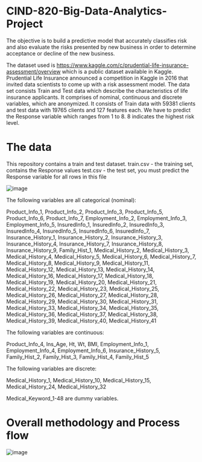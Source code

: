 # CIND-820-Big-Data-Analytics-Project
The objective is to build a predictive model that accurately classifies risk and also evaluate the risks presented by new business in order to determine acceptance or decline of the new business.

The dataset used is https://www.kaggle.com/c/prudential-life-insurance-assessment/overview which is a public dataset available in Kaggle. Prudential Life Insurance announced a competition in Kaggle in 2016 that invited data scientists to come up with a risk assessment model. The data set consists Train and Test data which describe the characteristics of life insurance applicants. It comprises of nominal, continuous and discrete variables, which are anonymized. It consists of Train data with 59381 clients and test data with 19765 clients and 127 features each. We have to predict the Response variable which ranges from 1 to 8. 8 indicates the highest risk level.

# The data
This repository contains a train and test dataset. train.csv - the training set, contains the Response values test.csv - the test set, you must predict the Response variable for all rows in this file

![image](https://user-images.githubusercontent.com/91291523/139596895-d6229796-120e-42c9-abec-82cf1e09639e.png)



The following variables are all categorical (nominal):

Product_Info_1, Product_Info_2, Product_Info_3, Product_Info_5, Product_Info_6, Product_Info_7, Employment_Info_2, Employment_Info_3, Employment_Info_5, InsuredInfo_1, InsuredInfo_2, InsuredInfo_3, InsuredInfo_4, InsuredInfo_5, InsuredInfo_6, InsuredInfo_7, Insurance_History_1, Insurance_History_2, Insurance_History_3, Insurance_History_4, Insurance_History_7, Insurance_History_8, Insurance_History_9, Family_Hist_1, Medical_History_2, Medical_History_3, Medical_History_4, Medical_History_5, Medical_History_6, Medical_History_7, Medical_History_8, Medical_History_9, Medical_History_11, Medical_History_12, Medical_History_13, Medical_History_14, Medical_History_16, Medical_History_17, Medical_History_18, Medical_History_19, Medical_History_20, Medical_History_21, Medical_History_22, Medical_History_23, Medical_History_25, Medical_History_26, Medical_History_27, Medical_History_28, Medical_History_29, Medical_History_30, Medical_History_31, Medical_History_33, Medical_History_34, Medical_History_35, Medical_History_36, Medical_History_37, Medical_History_38, Medical_History_39, Medical_History_40, Medical_History_41

The following variables are continuous:

Product_Info_4, Ins_Age, Ht, Wt, BMI, Employment_Info_1, Employment_Info_4, Employment_Info_6, Insurance_History_5, Family_Hist_2, Family_Hist_3, Family_Hist_4, Family_Hist_5

The following variables are discrete:

Medical_History_1, Medical_History_10, Medical_History_15, Medical_History_24, Medical_History_32

Medical_Keyword_1-48 are dummy variables.

# Overall methodology and Process flow

![image](https://user-images.githubusercontent.com/91291523/139596968-e30525f9-db7b-45f0-821b-33ecb30f6d31.png)
